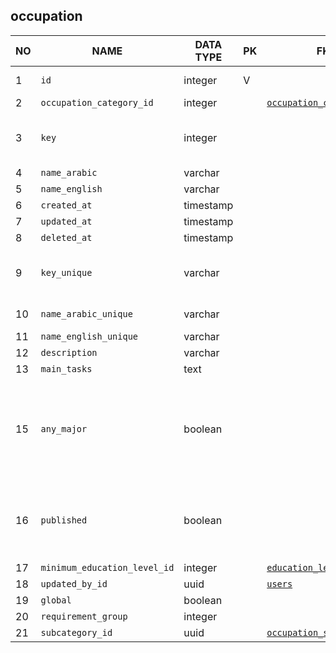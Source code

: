
occupation
----------------------------


NO | NAME | DATA TYPE | PK | FK | COMMENTS
---|------|-----------|----|----|-------------------
1|`id` | integer | V |  | Surrogate key
2|`occupation_category_id` | integer |  | [`occupation_category`](occupation_category.md) | 
3|`key` | integer |  |  | A key for sorting. TODO: how is it used?
4|`name_arabic` | varchar |  |  | 
5|`name_english` | varchar |  |  | 
6|`created_at` | timestamp |  |  | 
7|`updated_at` | timestamp |  |  | 
8|`deleted_at` | timestamp |  |  | 
9|`key_unique` | varchar |  |  | Another key for sorting. TODO: how is it used?
10|`name_arabic_unique` | varchar |  |  | TODO: how is it used?
11|`name_english_unique` | varchar |  |  | 
12|`description` | varchar |  |  | 
13|`main_tasks` | text |  |  | 
15|`any_major` | boolean |  |  | Signifies thet the occupation requires any major degree. TODO: is it correct?
16|`published` | boolean |  |  | The occupation will appear in web app. TODO: Correct?
17|`minimum_education_level_id` | integer |  | [`education_level`](education_level.md) | 
18|`updated_by_id` | uuid |  | [`users`](users.md) | 
19|`global` | boolean |  |  | 
20|`requirement_group` | integer |  |  | 
21|`subcategory_id` | uuid |  | [`occupation_subcategory`](occupation_subcategory.md) | 
